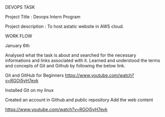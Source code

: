 DEVOPS TASK

Project Title : Devops Intern Program

Project description : To host astatic website in AWS cloud.

WORK FLOW

January 6th

Analysed what the task is about and searched for the necessary informations and links associated with it. Learned and understood the terms and concepts of Git and Github by following the below link.

Git and GitHub for Beginners https://www.youtube.com/watch?v=RGOj5yH7evk

Installed Git on my linux

Created an account in Github.and public repository
Add the web content

 https://www.youtube.com/watch?v=RGOj5yH7evk

